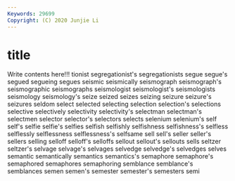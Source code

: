 ```yaml
---
Keywords: 29699
Copyright: (C) 2020 Junjie Li
---
```


# title

Write contents here!!!
tionist 
segregationist's 
segregationists 
segue 
segue's 
segued 
segueing
segues 
seismic 
seismically 
seismograph 
seismograph's 
seismographic 
seismographs 
seismologist 
seismologist's 
seismologists
seismology 
seismology's 
seize 
seized 
seizes 
seizing 
seizure 
seizure's 
seizures 
seldom
select 
selected 
selecting 
selection 
selection's 
selections 
selective 
selectively 
selectivity 
selectivity's
selectman 
selectman's 
selectmen 
selector 
selector's 
selectors 
selects 
selenium 
selenium's 
self
self's 
selfie 
selfie's 
selfies 
selfish 
selfishly 
selfishness 
selfishness's 
selfless 
selflessly
selflessness 
selflessness's 
selfsame 
sell 
sell's 
seller 
seller's 
sellers 
selling 
selloff
selloff's 
selloffs 
sellout 
sellout's 
sellouts 
sells 
seltzer 
seltzer's 
selvage 
selvage's
selvages 
selvedge 
selvedge's 
selvedges 
selves 
semantic 
semantically 
semantics 
semantics's 
semaphore
semaphore's 
semaphored 
semaphores 
semaphoring 
semblance 
semblance's 
semblances 
semen 
semen's 
semester
semester's 
semesters 
semi 
